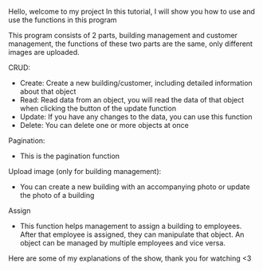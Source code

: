 Hello, welcome to my project
In this tutorial, I will show you how to use and use the functions in this program

This program consists of 2 parts, building management and customer management, the functions of these two parts are the same, only different images are uploaded.

CRUD:
+ Create: Create a new building/customer, including detailed information about that object
+ Read: Read data from an object, you will read the data of that object when clicking the button of the update function
+ Update: If you have any changes to the data, you can use this function
+ Delete: You can delete one or more objects at once

Pagination:
+ This is the pagination function

Upload image (only for building management):
+ You can create a new building with an accompanying photo or update the photo of a building

Assign
+ This function helps management to assign a building to employees. After that employee is assigned, they can manipulate that object. An object can be managed by multiple employees and vice versa.

Here are some of my explanations of the show, thank you for watching <3
